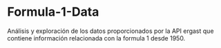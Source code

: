 # Formula-1-Data
Análisis y exploración de los datos proporcionados por la API ergast que contiene información relacionada con la formula 1 desde 1950.

